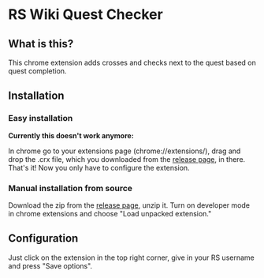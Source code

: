 # RS Wiki Quest Checker
## What is this?
This chrome extension adds crosses and checks next to the quest based on quest completion.

## Installation
### Easy installation
**Currently this doesn't work anymore:**

In chrome go to your extensions page (chrome://extensions/), drag and drop the .crx file, which you downloaded from the [release page](https://github.com/MidasLamb/RS-Wiki-Quest-Checker/releases), in there. That's it! Now you only have to configure the extension.

### Manual installation from source
Download the zip from the [release page](https://github.com/MidasLamb/RS-Wiki-Quest-Checker/releases), unzip it. Turn on developer mode in chrome extensions and choose "Load unpacked extension."

## Configuration
Just click on the extension in the top right corner, give in your RS username and press "Save options".
